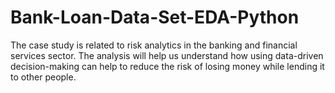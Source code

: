 # Bank-Loan-Data-Set-EDA-Python
The case study is related to risk analytics in the banking and financial services sector. The analysis will help us understand how using data-driven decision-making can help to reduce the risk of losing money while lending it to other people.
